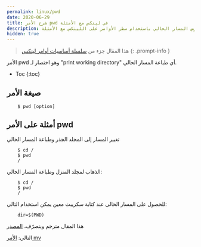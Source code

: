 ```yaml
---
permalink: linux/pwd
date: 2020-06-29
title: شرح الأمر pwd في لينكس مع الأمثلة
description: شرح كيفية عرض المسار الحالي باستخدام سطر الأوامر على اللينكس مع الأمثلة
hidden: true
---
```



> هذا المقال جزء من [سلسلة أساسيات أوامر لينكس](/linux/intro)
{: .prompt-info }

اﻷمر pwd وهو اختصار لـ "print working directory" أي طباعة المسار الحالي.

* Toc
{:toc}

## صيغة الأمر

        $ pwd [option]

## أمثلة على الأمر pwd

تغيير المسار إلى المجلد الجذر وطباعة المسار الحالي

        $ cd /
        $ pwd
        /

الذهاب لمجلد المنزل وطباعة المسار الحالي:

        $ cd /
        $ pwd
        /

للحصول على المسار الحالي عند كتابة سكريبت معين يمكن استخدام التالي:

        dir=$(PWD)


هذا المقال مترجم وبتصرّف، [المصدر](https://www.rapidtables.com/code/linux/pwd.html)

التالي: [الأمر mv](/linux/mv)

